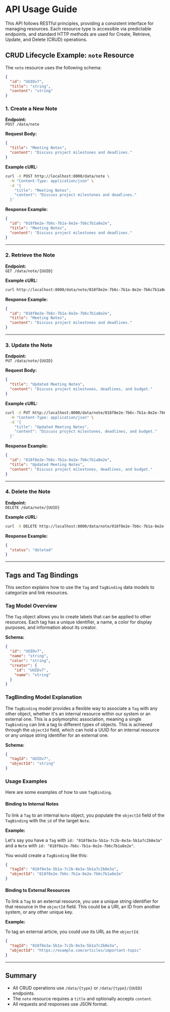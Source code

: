 # API Usage Guide

This API follows RESTful principles, providing a consistent interface for managing resources. Each resource type is accessible via predictable endpoints, and standard HTTP methods are used for Create, Retrieve, Update, and Delete (CRUD) operations.

## CRUD Lifecycle Example: `note` Resource

The `note` resource uses the following schema:

```json
{
  "id": "UUIDv7",
  "title": "string",
  "content": "string"
}
```

### 1. Create a New Note

**Endpoint:**  
`POST /data/note`

**Request Body:**

```json
{
  "title": "Meeting Notes",
  "content": "Discuss project milestones and deadlines."
}
```

**Example cURL:**

```bash
curl -X POST http://localhost:8000/data/note \
  -H "Content-Type: application/json" \
  -d '{
    "title": "Meeting Notes",
    "content": "Discuss project milestones and deadlines."
  }'
```

**Response Example:**

```json
{
  "id": "018f8e2e-7b6c-7b1a-8e2e-7b6c7b1a8e2e",
  "title": "Meeting Notes",
  "content": "Discuss project milestones and deadlines."
}
```

---

### 2. Retrieve the Note

**Endpoint:**  
`GET /data/note/{UUID}`

**Example cURL:**

```bash
curl http://localhost:8000/data/note/018f8e2e-7b6c-7b1a-8e2e-7b6c7b1a8e2e
```

**Response Example:**

```json
{
  "id": "018f8e2e-7b6c-7b1a-8e2e-7b6c7b1a8e2e",
  "title": "Meeting Notes",
  "content": "Discuss project milestones and deadlines."
}
```

---

### 3. Update the Note

**Endpoint:**  
`PUT /data/note/{UUID}`

**Request Body:**

```json
{
  "title": "Updated Meeting Notes",
  "content": "Discuss project milestones, deadlines, and budget."
}
```

**Example cURL:**

```bash
curl -X PUT http://localhost:8000/data/note/018f8e2e-7b6c-7b1a-8e2e-7b6c7b1a8e2e \
  -H "Content-Type: application/json" \
  -d '{
    "title": "Updated Meeting Notes",
    "content": "Discuss project milestones, deadlines, and budget."
  }'
```

**Response Example:**

```json
{
  "id": "018f8e2e-7b6c-7b1a-8e2e-7b6c7b1a8e2e",
  "title": "Updated Meeting Notes",
  "content": "Discuss project milestones, deadlines, and budget."
}
```

---

### 4. Delete the Note

**Endpoint:**  
`DELETE /data/note/{UUID}`

**Example cURL:**

```bash
curl -X DELETE http://localhost:8000/data/note/018f8e2e-7b6c-7b1a-8e2e-7b6c7b1a8e2e
```

**Response Example:**

```json
{
  "status": "deleted"
}
```

---

## Tags and Tag Bindings

This section explains how to use the `Tag` and `TagBinding` data models to categorize and link resources.

### Tag Model Overview

The `Tag` object allows you to create labels that can be applied to other resources. Each tag has a unique identifier, a name, a color for display purposes, and information about its creator.

**Schema:**
```json
{
  "id": "UUIDv7",
  "name": "string",
  "color": "string",
  "creator": {
    "id": "UUIDv7",
    "name": "string"
  }
}
```

### TagBinding Model Explanation

The `TagBinding` model provides a flexible way to associate a `Tag` with any other object, whether it's an internal resource within our system or an external one. This is a polymorphic association, meaning a single `TagBinding` can link a tag to different types of objects. This is achieved through the `objectId` field, which can hold a UUID for an internal resource or any unique string identifier for an external one.

**Schema:**
```json
{
  "tagId": "UUIDv7",
  "objectId": "string"
}
```

### Usage Examples

Here are some examples of how to use `TagBinding`.

#### Binding to Internal Notes

To link a `Tag` to an internal `Note` object, you populate the `objectId` field of the `TagBinding` with the `id` of the target `Note`.

**Example:**

Let's say you have a `Tag` with `id: "018f8e3a-5b1a-7c2b-8e3a-5b1a7c2b8e3a"` and a `Note` with `id: "018f8e2e-7b6c-7b1a-8e2e-7b6c7b1a8e2e"`.

You would create a `TagBinding` like this:

```json
{
  "tagId": "018f8e3a-5b1a-7c2b-8e3a-5b1a7c2b8e3a",
  "objectId": "018f8e2e-7b6c-7b1a-8e2e-7b6c7b1a8e2e"
}
```

#### Binding to External Resources

To link a `Tag` to an external resource, you use a unique string identifier for that resource in the `objectId` field. This could be a URI, an ID from another system, or any other unique key.

**Example:**

To tag an external article, you could use its URL as the `objectId`.

```json
{
  "tagId": "018f8e3a-5b1a-7c2b-8e3a-5b1a7c2b8e3a",
  "objectId": "https://example.com/articles/important-topic"
}
```
---
## Summary

- All CRUD operations use `/data/{type}` or `/data/{type}/{UUID}` endpoints.
- The `note` resource requires a `title` and optionally accepts `content`.
- All requests and responses use JSON format.
